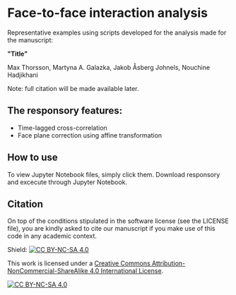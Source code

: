 # Face-to-face interaction analysis
Representative examples using scripts developed for the analysis made for the manuscript:

**"Title"**

Max Thorsson, Martyna A. Galazka, Jakob Åsberg Johnels, Nouchine Hadjikhani

Note: full citation will be made available later.

## The responsory features:
* Time-lagged cross-correlation
* Face plane correction using affine transformation

## How to use
To view Jupyter Notebook files, simply click them. Download responsory and excecute through Jupyter Notebook.

## Citation
On top of the conditions stipulated in the software license (see the LICENSE file), you are kindly asked to cite our manuscript if you make use of this code in any academic context.

Shield: [![CC BY-NC-SA 4.0][cc-by-nc-sa-shield]][cc-by-nc-sa]

This work is licensed under a
[Creative Commons Attribution-NonCommercial-ShareAlike 4.0 International License][cc-by-nc-sa].

[![CC BY-NC-SA 4.0][cc-by-nc-sa-image]][cc-by-nc-sa]

[cc-by-nc-sa]: http://creativecommons.org/licenses/by-nc-sa/4.0/
[cc-by-nc-sa-image]: https://licensebuttons.net/l/by-nc-sa/4.0/88x31.png
[cc-by-nc-sa-shield]: https://img.shields.io/badge/License-CC%20BY--NC--SA%204.0-lightgrey.svg
